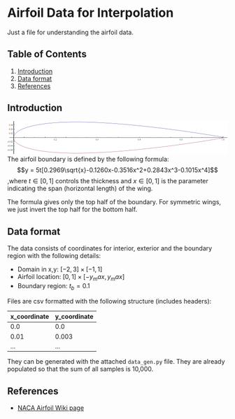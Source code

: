 # Airfoil Data for Interpolation

Just a file for understanding the airfoil data.

## Table of Contents

1. [Introduction](#introduction)
2. [Data format](#data-format)
3. [References](#references)

## Introduction

![airfoil shape](image.png)
The airfoil boundary is defined by the following formula:
$$y = 5t[0.2969\sqrt{x}-0.1260x-0.3516x^2+0.2843x^3-0.1015x^4]$$
,where $t\in[0,1]$ controls the thickness and $x\in[0,1]$ is the parameter indicating the span (horizontal length) of the wing.

The formula gives only the top half of the boundary. For symmetric wings, we just invert the top half for the bottom half.

## Data format

The data consists of coordinates for interior, exterior and the boundary region with the following details:

- Domain in x,y: $[-2,3]\times[-1,1]$
- Airfoil location: $[0,1]\times[-y_max,y_max]$
- Boundary region: $t_b = 0.1$

Files are csv formatted with the following structure (includes headers):

| x_coordinate | y_coordinate |
|--------------|--------------|
| 0.0          | 0.0          |
| 0.01         | 0.003        |
| ...          | ...          |

They can be generated with the attached `data_gen.py` file. They are already populated so that the sum of all samples is 10,000.

## References

- [NACA Airfoil Wiki page](https://en.wikipedia.org/wiki/NACA_airfoil)
